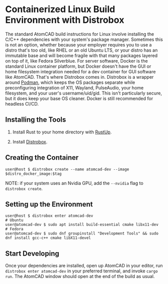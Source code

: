 # Containerized Linux Build Environment with Distrobox

The standard AtomCAD build instructions for Linux involve installing the C/C++ dependencies with your system's package manager.  Sometimes this is not an option, whether because your employer requires you to use a distro that's too old, like RHEL or an old Ubuntu LTS, or your distro has an immutable base and will become fragile with that many packages layered on top of it, like Fedora Silverblue.  For server software, Docker is the standard Linux container platform, but Docker doesn't have the GUI or home filesystem integration needed for a dev container for GUI software like AtomCAD.  That's where Distrobox comes in.  Distrobox is a wrapper around [Podman](https://podman.io), which keeps the OS packages separate while preconfiguring integration of X11, Wayland, PulseAudio, your home filesystem, and your user's username/uid/gid.  This isn't particularly secure, but it does keep your base OS cleaner.  Docker is still recommended for headless CI/CD.

## Installing the Tools

1. Install Rust to your home directory with [RustUp](https://rustup.rs).

2. Install [Distrobox](https://github.com/89luca89/distrobox).

## Creating the Container

```
user@host $ distrobox create --name atomcad-dev --image $distro_docker_image:$tag
```

NOTE: if your system uses an Nvidia GPU, add the `--nvidia` flag to `distrobox create`.

## Setting up the Environment

```
user@host $ distrobox enter atomcad-dev
# Ubuntu
user@atomcad-dev $ sudo apt install build-essential cmake libx11-dev
# Fedora
user@atomcad-dev $ sudo dnf groupinstall "Development Tools" && sudo dnf install gcc-c++ cmake libX11-devel
```

## Start Developing

Once your dependencies are installed, open up AtomCAD in your editor, run `distrobox enter atomcad-dev` in your preferred terminal, and invoke `cargo run`.  The AtomCAD window should open at the end of the build as usual.

